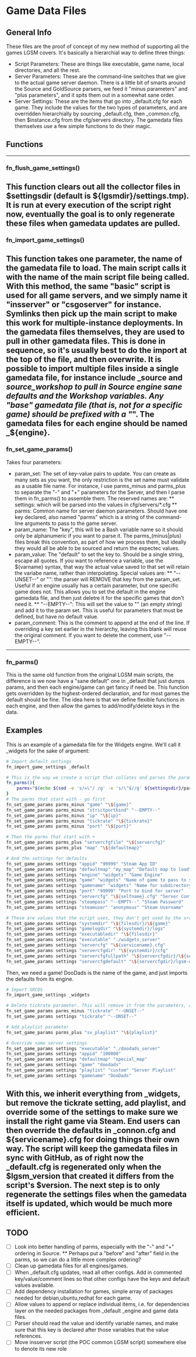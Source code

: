 # Game Data Files
## General Info
These files are the proof of concept of my new method of supporting all the games LGSM covers. It's basically a hierarchial way to define three things:
 * Script Parameters: These are things like executable, game name, local directories, and all the rest.
 * Server Parameters: These are the command-line switches that we give to the actual game server daemon. There is a little bit of smarts around the Source and GoldSource parsers, we feed it "minus parameters" and "plus parameters", and it spits them out in a somewhat sane order.
 * Server Settings: These are the items that go into _default.cfg for each game. They include the values for the two types of parameters, and are overridden hierarchially by sourcing _default.cfg, then _common.cfg, then $instance.cfg from the cfg/servers directory.
The gamedata files themselves use a few simple functions to do their magic.
## Functions
---
### fn_flush_game_settings()
This function clears out all the collector files in $settingsdir (default is ${lgsmdir}/settings.tmp). It is run at every execution of the script right now, eventually the goal is to only regenerate these files when gamedata updates are pulled.
---
### fn_import_game_settings()
This function takes one parameter, the name of the gamedata file to load. The main script calls it with the name of the main script file being called. With this method, the same "basic" script is used for all game servers, and we simply name it "insserver" or "csgoserver" for instance. Symlinks then pick up the main script to make this work for multiple-instance deployments.
In the gamedata files themselves, they are used to pull in other gamedata files. This is done in sequence, so it's usually best to do the import at the top of the file, and then overwrite. It is possible to import multiple files inside a single gamedata file, for instance include _source and _source_workshop to pull in Source engine sane defaults and the Workshop variables. Any "base" gamedata file (that is, not for a specific game) should be prefixed with a "_". The gamedata files for each engine should be named _${engine}.
---
### fn_set_game_params()
Takes four parameters:
 * param_set: The set of key-value pairs to update. You can create as many sets as you want, the only restriction is the set name must validate as a usable file name. For instance, I use parms_minus and parms_plus to separate the "-" and "+" parameters for the Server, and then I parse them in fn_parms() to assemble them. The reserved names are:
 ** settings: which will be parsed into the values in cfg/servers/*.cfg
 ** parms: Common name for server daemon parameters. Should have one key declared, also named "parms" which is a string of the command-line arguments to pass to the game server.
 * param_name: The "key", this will be a Bash variable name so it should only be alphanumeric if you want to parse it. The parms_(minus|plus) files break this convention, as part of how we process them, but ideally they would all be able to be sourced and return the expectec values.
 * param_value: The "default" to set the key to. Should be a single string, escape all quotes. If you want to reference a variable, use the \${varname} syntax, that way the actual value saved to that set will retain the variabe name, rather than interpolating. Special values are:
 ** "--UNSET--" or "": the parser will REMOVE that key from the param_set. Useful if an engine usually has a certain parameter, but one specific game does not. This allows you to set the default in the engine gamedata file, and then just deletre it for the specific games that don't need it.
 ** "--EMPTY--": This will set the value to "" (an empty string) and add it to the param set. This is useful for parameters that must be defined, but have no default value.
 * param_comment: This is the comment to append at the end of the line. If overriding a key set earlier in the hierarchy, leaving this blank will reuse the original comment. If you want to delete the comment, use "--EMPTY--".
---
### fn_parms()
This is the same old function from the original LGSM main scripts, the difference is we now have a "sane default" one in _default that just dumps params, and then each engine/game can get fancy if need be. This function gets overridden by the highest-ordered declaration, and for most games the default should be fine. The idea here is that we define flexible functions in each engine, and then allow the games to add/modify/delete keys in the data.
## Examples
This is an example of a gamedata file for the Widgets engine. We'll call it _widgets for the sake of argument:
```bash
# Import default settings
fn_import_game_settings _default

# This is the way we create a script that collates and parses the parameters
fn_parms(){
	parms="$(echo $(sed -e 's/=\"/ /g' -e 's/\"$//g' ${settingsdir}/parms_minus)) ${srcds_parms} $(echo $(sed -e 's/=\"/ /g' -e 's/\"$//g' ${settingsdir}/parms_plus))"
}
# The parms that start with - go first
fn_set_game_params parms_minus "game" "\${game}"
fn_set_game_params parms_minus "strictportbind" "--EMPTY--"
fn_set_game_params parms_minus "ip" "\${ip}"
fn_set_game_params parms_minus "tickrate" "\${tickrate}"
fn_set_game_params parms_minus "port" "\${port}"

# Then the parms that start with +
fn_set_game_params parms_plus "servercfgfile" "\${servercfg}"
fn_set_game_params parms_plus "map" "\${defaultmap}"

# And the settings for defaults
fn_set_game_params settings "appid" "99999" "Steam App ID"
fn_set_game_params settings "defaultmap" "my_map" "Default map to load"
fn_set_game_params settings "engine" "widgets" "Game Engine"
fn_set_game_params settings "game" "widgets" "Name of game to pass to srcds"
fn_set_game_params settings "gamename" "widgets" "Name for subdirectory in GitHub repo"
fn_set_game_params settings "port" "99999" "Port to bind for server"
fn_set_game_params settings "servercfg" "\${selfname}.cfg" "Server Config file"
fn_set_game_params settings "steampass" "--EMPTY--" "Steam Password"
fn_set_game_params settings "steamuser" "anonymous" "Steam Username"

# These are values that the script uses, they don't get used by the srcds server directly
fn_set_game_params settings "systemdir" "\${filesdir}/\${game}"
fn_set_game_params settings "gamelogdir" "\${systemdir}/logs"
fn_set_game_params settings "executabledir" "\${filesdir}"
fn_set_game_params settings "executable" "./widgets_server"
fn_set_game_params settings "servercfg" "\${servicename}.cfg"
fn_set_game_params settings "servercfgdir" "\${systemdir}/cfg"
fn_set_game_params settings "servercfgfullpath" "\${servercfgdir}/\${servercfg}"
fn_set_game_params settings "servercfgdefault" "\${servercfgdir}/lgsm-default.cfg"
```
Then, we need a game! DooDads is the name of the game, and just imports the defaults from its engine.
```bash
# Import SRCDS
fn_import_game_settings _widgets

# Delete tickrate parameter. This will remove it from the parameters, and remove it from _default.cfg
fn_set_game_params parms_minus "tickrate" "--UNSET--"
fn_set_game_params settings "tickrate" "--UNSET--"

# Add playlist parameter
fn_set_game_params parms_plus "sv_playlist" "\${playlist}"

# Override some server settings
fn_set_game_params settings "executable" "./doodads_server"
fn_set_game_params settings "appid" "100000"
fn_set_game_params settings "defaultmap" "special_map"
fn_set_game_params settings "game" "doodads"
fn_set_game_params settings "playlist" "custom" "Server Playlist"
fn_set_game_params settings "gamename" "DooDads"
```
With this, we inherit everything from _widgets, but remove the tickrate setting, add playlist, and override some of the settings to make sure we install the right game via Steam. End users can then override the defaults in _connon.cfg and ${servicename}.cfg for doing things their own way. The script will keep the gamedata files in sync with GitHub, as of right now the _default.cfg is regenerated only when the $lgsm_version that created it differs from the script's $version. The next step is to only regenerate the settings files when the gamedata itself is updated, which would be much more efficient.
---
## TODO
 * [ ] Look into better handling of parms, especially with the "-" and "+" ordering in Source.
 ** Perhaps put a "before" and "after" field in the parms, so we can do a little more complex ordering?
 * [ ] Clean up gamedata files for all engines/games.
 * [ ] When _default.cfg updates, read all other configs. Add in commented key/value/comment lines so that other configs have the keys and default values available.
 * [ ] Add dependency installation for games, simple array of packages needed for debian,ubuntu,redhat for each game.
 * [ ] Allow values to append or replace individual items, i.e. for dependencies layer on the needed packages from _default _engine and game data files.
 * [ ] Parser should read the value and identify variable names, and make sure that this key is declared after those variables that the value references.
 * [ ] Move insserver script (the POC common LGSM script) somewhere else to denote its new role
